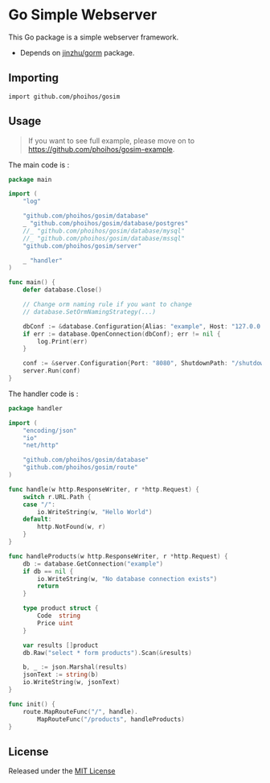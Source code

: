 # Go Simple Webserver

This Go package is a simple webserver framework.
- Depends on [jinzhu/gorm](https://github.com/jinzhu/gorm) package.

## Importing

`import github.com/phoihos/gosim`

## Usage

> If you want to see full example, please move on to https://github.com/phoihos/gosim-example.

The main code is :
```go
package main

import (
	"log"

	"github.com/phoihos/gosim/database"
	_ "github.com/phoihos/gosim/database/postgres"
	//_ "github.com/phoihos/gosim/database/mysql"
	//_ "github.com/phoihos/gosim/database/mssql"
	"github.com/phoihos/gosim/server"

	_ "handler"
)

func main() {
	defer database.Close()

	// Change orm naming rule if you want to change
	// database.SetOrmNamingStrategy(...)

	dbConf := &database.Configuration{Alias: "example", Host: "127.0.0.1", Port: "1433", Database: "exam", User: "user", Password: "password"}
	if err := database.OpenConnection(dbConf); err != nil {
		log.Print(err)
	}

	conf := &server.Configuration{Port: "8080", ShutdownPath: "/shutdown"}
	server.Run(conf)
}
```

The handler code is :
```go
package handler

import (
	"encoding/json"
	"io"
	"net/http"

	"github.com/phoihos/gosim/database"
	"github.com/phoihos/gosim/route"
)

func handle(w http.ResponseWriter, r *http.Request) {
	switch r.URL.Path {
	case "/":
		io.WriteString(w, "Hello World")
	default:
		http.NotFound(w, r)
	}
}

func handleProducts(w http.ResponseWriter, r *http.Request) {
	db := database.GetConnection("example")
	if db == nil {
		io.WriteString(w, "No database connection exists")
		return
	}

	type product struct {
		Code  string
		Price uint
	}

	var results []product
	db.Raw("select * form products").Scan(&results)

	b, _ := json.Marshal(results)
	jsonText := string(b)
	io.WriteString(w, jsonText)
}

func init() {
	route.MapRouteFunc("/", handle).
		MapRouteFunc("/products", handleProducts)
}
```

## License

Released under the [MIT License](LICENSE)

